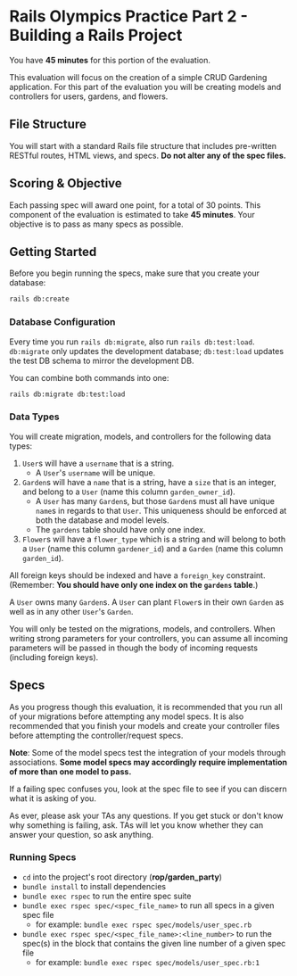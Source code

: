 # Rails Olympics Practice Part 2 - Building a Rails Project

You have **45 minutes** for this portion of the evaluation.

This evaluation will focus on the creation of a simple CRUD Gardening
application. For this part of the evaluation you will be creating models and
controllers for users, gardens, and flowers.

## File Structure

You will start with a standard Rails file structure that includes pre-written
RESTful routes, HTML views, and specs. **Do not alter any of the spec files.**

## Scoring & Objective

Each passing spec will award one point, for a total of 30 points. This component
of the evaluation is estimated to take **45 minutes**. Your objective is to pass
as many specs as possible.

## Getting Started

Before you begin running the specs, make sure that you create your database:

```sh
rails db:create
```

### Database Configuration

Every time you run `rails db:migrate`, also run `rails db:test:load`.
`db:migrate` only updates the development database; `db:test:load` updates the
test DB schema to mirror the development DB.

You can combine both commands into one:

```sh
rails db:migrate db:test:load
```

### Data Types

You will create migration, models, and controllers for the following data types:

1. `User`s will have a `username` that is a string.
   - A `User`'s `username` will be unique.
2. `Garden`s will have a `name` that is a string, have a `size` that is an
   integer, and belong to a `User` (name this column `garden_owner_id`).
   - A `User` has many `Garden`s, but those `Garden`s must all have unique
     `name`s in regards to that `User`. This uniqueness should be enforced at
     both the database and model levels.
   - The `gardens` table should have only one index.
3. `Flower`s will have a `flower_type` which is a string and will belong to
   both a `User` (name this column `gardener_id`) and a `Garden` (name this
   column `garden_id`).

All foreign keys should be indexed and have a `foreign_key` constraint.
(Remember: **You should have only one index on the `gardens` table**.)

A `User` owns many `Garden`s. A `User` can plant `Flower`s in their own `Garden`
as well as in any other `User`'s `Garden`.

You will only be tested on the migrations, models, and controllers. When writing
strong parameters for your controllers, you can assume all incoming parameters
will be passed in though the body of incoming requests (including foreign keys).

## Specs

As you progress though this evaluation, it is recommended that you run all of
your migrations before attempting any model specs. It is also recommended that
you finish your models and create your controller files before attempting the
controller/request specs.

**Note**: Some of the model specs test the integration of your models through
associations. **Some model specs may accordingly require implementation of more
than one model to pass.**

If a failing spec confuses you, look at the spec file to see if you can discern
what it is asking of you.

As ever, please ask your TAs any questions. If you get stuck or don't know why
something is failing, ask. TAs will let you know whether they can answer your
question, so ask anything.

### Running Specs

- `cd` into the project's root directory
  (__rop/garden_party__)
- `bundle install` to install dependencies
- `bundle exec rspec` to run the entire spec suite
- `bundle exec rspec spec/<spec_file_name>` to run all specs in a given spec
  file
  - for example: `bundle exec rspec spec/models/user_spec.rb`
- `bundle exec rspec spec/<spec_file_name>:<line_number>` to run the spec(s) in
  the block that contains the given line number of a given spec file
  - for example: `bundle exec rspec spec/models/user_spec.rb:1`
